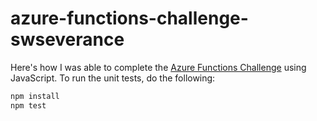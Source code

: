 # azure-functions-challenge-swseverance

Here's how I was able to complete the [Azure Functions Challenge](https://functionschallenge.azure.com/functions) using JavaScript. To run the unit tests, do the following:

```bash
npm install
npm test
```
